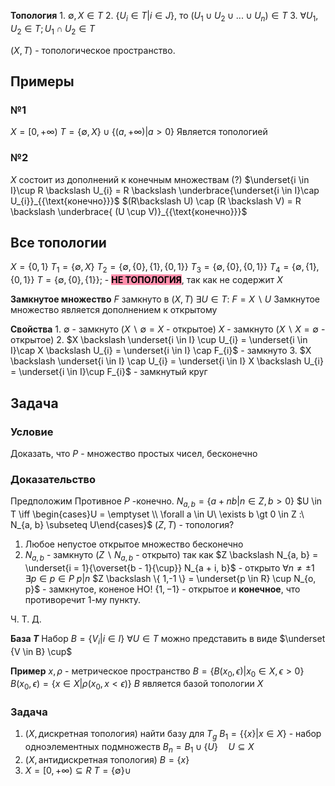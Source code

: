**Топология**
	1. $\emptyset, X \in T$
	2. $\{ U_i\in T | i \in J\}$, то $(U_1 \cup U_2 \cup ... \cup U_n) \in  T$
	3. $\forall U_{1}, U_{2} \in T; U_{1} \cap U_{2} \in T$

 $(X, T)$ - топологическое пространство.

## Примеры
### №1
$X = [0, + \infty)$
$T = \{ \emptyset, X \} \cup \{ (a, + \infty) | a \gt 0 \}$
Является топологией

### №2
$X$ состоит из дополнений к конечным множествам (?)
$\underset{i \in I}\cup R \backslash U_{i} = R \backslash \underbrace{\underset{i \in I}\cap U_{i}}_{{\text{конечно}}}$
$(R\backslash U) \cap (R \backslash V) = R \backslash \underbrace{ (U \cup V)}_{{\text{конечно}}}$

## Все топологии
$X = \{ 0, 1 \}$
$T_{1} = \{ \emptyset, X \}$
$T_{2} = \{ \emptyset, \{ 0 \}, \{ 1 \}, \{ 0, 1 \} \}$
$T_{3} = \{ \emptyset, \{ 0 \}, \{ 0, 1 \} \}$
$T_{4} = \{ \emptyset, \{ 1 \}, \{ 0, 1 \} \}$
$T = \{ \emptyset, \{ 0 \}, \{ 1 \} \}$; - **<mark style="background: #FF5582A6;">НЕ ТОПОЛОГИЯ</mark>**, так как не содержит $X$

**Замкнутое множество**
	$F$ замкнуто в $(X, T)$
	$\exists U \in T:\ F = X \backslash U$
	Замкнутое множество является дополнением к открытому

**Свойства**
	1. $\emptyset$ - замкнуто ($X \backslash \emptyset = X$ - открытое)
	   $X$ - замкнуто ($X \backslash X = \emptyset$ - открытое)
	2. $X \backslash \underset{i \in I} \cup U_{i} = \underset{i \in I}\cap X \backslash U_{i} = \underset{i \in I} \cap F_{i}$ - замкнуто
	3. $X \backslash \underset{i \in I} \cap U_{i} = \underset{i \in I} X \backslash U_{i} = \underset{i \in I}\cup F_{i}$ - замкнутый круг

## Задача
### Условие
Доказать, что $P$ - множество простых чисел, бесконечно
### Доказательство
Предположим Противное
$P$ -конечно.
$N_{a, b} = \{ a + nb | n \in Z, b > 0 \}$
$U \in T \iff \begin{cases}U = \emptyset \\ \forall a \in U\ \exists b \gt 0 \in Z :\  N_{a, b} \subseteq U\end{cases}$
$(Z, T)$ - топология?
1. Любое непустое открытое множество бесконечно
2. $N_{a, b}$ - замкнуто ($Z \backslash N_{a, b}$ - открыто)
   так как $Z \backslash N_{a, b} = \underset{i = 1}{\overset{b - 1}{\cup}} N_{a + i, b}$ - открыто
$\forall n \neq \pm 1 \quad \exists p \in p \in P \ p|n$
$Z \backslash \{ 1,-1 \} = \underset{p \in R} \cup N_{o, p}$ - замкнутое, коненое
НО!
$\{ 1, -1 \}$ - открытое и **конечное**, что противоречит 1-му пункту.

Ч. Т. Д.

**База $T$**
	Набор $B = \{ V_{i} | i \in I \}$
	$\forall U \in T$ можно представить в виде $\underset {V \in B} \cup$


**Пример**
	$x, \rho$ - метрическое пространство
	$B = \{ B(x_{0}, \epsilon) | x_{0} \in X, \epsilon > 0 \}$
		$B(x_{0}, \epsilon) = \{ x \in X | \rho(x_{0}, x < \epsilon) \}$
	$B$ является базой топологии $X$

### Задача 
1. $(X, \text{дискретная топология})$
	найти базу для $T_g$
	$B_{1} = \{ \{ x \} | x \in X \}$ - набор одноэлементных подмножеств
	$B_{n} = B_{1} \cup \{ U \} \quad U \subseteq X$
2. $(X, \text{антидискретная топология})$
	$B = \{ x \}$
3. $X = [0, + \infty) \subseteq R$
	$T = \{ \emptyset \} \cup$